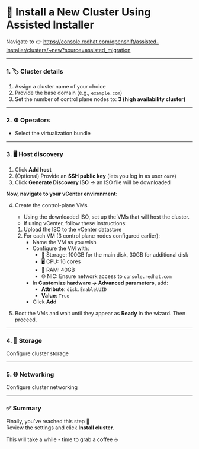 # 🚀 Install a New Cluster Using Assisted Installer

Navigate to 👉 https://console.redhat.com/openshift/assisted-installer/clusters/~new?source=assisted_migration

---

### 1. 🏷️ Cluster details

1. Assign a cluster name of your choice
2. Provide the base domain (e.g., `example.com`)
3. Set the number of control plane nodes to: **3 (high availability cluster)**

---

### 2. ⚙️ Operators

- Select the virtualization bundle

---

### 3. 🖥️ Host discovery

1. Click **Add host**
2. (Optional) Provide an **SSH public key** (lets you log in as user `core`)
3. Click **Generate Discovery ISO** → an ISO file will be downloaded

**Now, navigate to your vCenter environment:**

4. Create the control-plane VMs

    - Using the downloaded ISO, set up the VMs that will host the cluster.
    - If using vCenter, follow these instructions:

    1. Upload the ISO to the vCenter datastore
    2. For each VM (3 control plane nodes configured earlier):
        - Name the VM as you wish
        - Configure the VM with:
            - 💾 Storage: 100GB for the main disk, 30GB for additional disk
            - 🖥️ CPU: 16 cores
            - 🧠 RAM: 40GB
            - 🌐 NIC: Ensure network access to `console.redhat.com`
        - In **Customize hardware → Advanced parameters**, add:
            - **Attribute**: `disk.EnableUUID`
            - **Value**: `True`
        - Click **Add**

5. Boot the VMs and wait until they appear as **Ready** in the wizard. Then proceed.

---

### 4. 💽 Storage

Configure cluster storage

---

### 5. 🌐 Networking

Configure cluster networking

---

### ✅ Summary

Finally, you’ve reached this step 🎉  
Review the settings and click **Install cluster**.

This will take a while - time to grab a coffee ☕  
